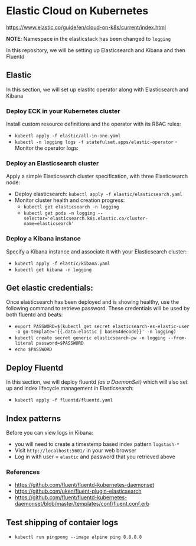 # Elastic Cloud on Kubernetes
https://www.elastic.co/guide/en/cloud-on-k8s/current/index.html

**NOTE**: Namespace in the elasticstack has been changed to `logging`

In this repository, we will be setting up Elasticsearch and Kibana and then Fluentd

## Elastic
In this section, we will set up elastitc operator along with Elasticsearch and Kibana
### Deploy ECK in your Kubernetes cluster
Install custom resource definitions and the operator with its RBAC rules: 
- `kubectl apply -f elastic/all-in-one.yaml`
- `kubectl -n logging logs -f statefulset.apps/elastic-operator` - Monitor the operator logs: 

### Deploy an Elasticsearch cluster
Apply a simple Elasticsearch cluster specification, with three Elasticsearch node:
- Deploy elasticsearch: `kubectl apply -f elastic/elasticsearch.yaml`
- Monitor cluster health and creation progress: 
  - `kubectl get elasticsearch -n logging`
  - `kubectl get pods -n logging --selector='elasticsearch.k8s.elastic.co/cluster-name=elasticsearch'` 

### Deploy a Kibana instance
Specify a Kibana instance and associate it with your Elasticsearch cluster: 
- `kubectl apply -f elastic/kibana.yaml`
- `kubectl get kibana -n logging`

## Get elastic credentials:
Once elasticsearch has been deployed and is showing healthy, use the following command to retrieve password. These credentials will be used by both 
fluentd and beats:
- `export PASSWORD=$(kubectl get secret elasticsearch-es-elastic-user -o go-template='{{.data.elastic | base64decode}}' -n logging)`
- `kubectl create secret generic elasticsearch-pw -n logging --from-literal password=$PASSWORD`
- `echo $PASSWORD`

## Deploy Fluentd
In this section, we will deploy fluentd _(as a DaemonSet)_ which will also set up and index lifecycle management in Elasticsearch:
- `kubectl apply -f fluentd/fluentd.yaml`

## Index patterns
Before you can view logs in Kibana: 
- you will need to create a timestemp based index pattern `logstash-*`
- Visit `http://localhost:5601/` in your web browser
- Log in with user = `elastic` and password that you retrieved above

### References
- https://github.com/fluent/fluentd-kubernetes-daemonset
- https://github.com/uken/fluent-plugin-elasticsearch
- https://github.com/fluent/fluentd-kubernetes-daemonset/blob/master/templates/conf/fluent.conf.erb

## Test shipping of contaier logs
- `kubectl run pingpong --image alpine ping 8.8.8.8`
